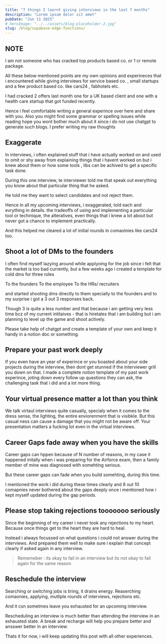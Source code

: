 ```yaml
---
title: "7 things I learnt giving interviews in the last 7 months"
description: "Lorem ipsum dolor sit amet"
pubDate: "Jun 11 2025"
# heroImage: "../../assets/blog-placeholder-2.jpg"
slug: /blog/supabase-edge-functions/
---
```


## NOTE

I am not someone who has cracked top products based co. or 1 cr remote package.

All these below mentioned points are my own opinions and experineces that i encountered while giving interviews for service based co. , small startups and a few product based co. like cars24 , fabhotels etc.

I had cracked 2 offers last month one for a UK based client and one with a health care startup that got funded recently.

Hence i feel comfortable writing a general experince over here and share with you. Also you might find some grammar or spelling issues while reading hope you wont bother much about it since i do not use chatgpt to generate such blogs. I prefer writing my raw thoughts

## Exaggerate

In interviews, i often explained stuff that i have actually worked on and used to omit or shy away from explaining things that i havent worked on but i knew about them or how some tools , libs can be achived to get a specific task done.

During this one interview, te interviewer told me that speak out everything you know about that particular thing that he asked.

He told me they want to select candidates and not reject them.

Hence in all my upcoming interviews, i exaggerated, told each and evrything in details. the tradeoffs of using and implementing a particular tool or techinique, the alteratives, even things that i knew a lot about but never got a chance to implement practically.

And this helped me cleared a lot of initial rounds in comaoinies like cars24 too.

## Shoot a lot of DMs to the founders

I often find myself lazying around while applyoing for the job since i felt that the market is too bad currently, but a few weeks ago i created a template for cold dms for three roles

To the founders
To the employee
To the HRs/ recruiters

and started shooting dms directly to them specially to the founders and to my surprise i got a 3 out 3 responses back.

Though 3 is quite a less number and that because i am getting very less time bcz of my current intitaives - that is hiretales that i am building but i am planning to level up the game and shoot actively.

Please take help of chatgpt and create a template of your own and keep it handy in a notion doc or something.

## Prepare your past work deeply

If you even have an year of experince or you boasted about your side projects during the interview, then dont get stunned if the interviewer grill you down on that. I made a complete notion template of my past work experince, joting down every follow up questions they can ask, the challenging task that i did and a lot more thing.

## Your virtual presence matter a lot than you think

We talk virtaul interviews quite casually, specialy when it comes to the dress sense, the lighting, the entire enviorenment that is visibkle. But this casual ness can cause a damage that you might not be aware off. Your presentation matters a fucking lot even in the virtual interviews.

## Career Gaps fade away when you have the skills

Career gaps can hppen because of N number of reasons, in my case it happened initally when i was preparing for the Airforce exam, then a family member of mine was diagnosed with somehting serious.

But these career gaps can fade when you build somehting, during this time.

I mentioned the work i did during these times clearly and 8 out 10 comapnies never bothered about the gaps deeply once i mentioned how i kept myself updated during the gap periods.

## Please stop taking rejections tooooooo seriously

Since the beginning of my career i never took any rejections to my heart. Because once things get to the heart they are hard to heal.

Instead i always focussed on what questions i could not answer during the interviews. And prepared them well to make sure i explain that concept clearly if asked again in any interview.

> Rememeber : its okay to fail in an interview but its not okay to fail again for the same reason

## Reschedule the interview

Searching or switching jobs is tiring, it drains energy. Reaserching comaonies, applying, mutliple rounds of interviews, rejections etc.

And it csn sometmes leave you exhausted for an upcoming interview.

Rescheduling an interview is much better than attending the interview in an exhausted state. A break and recharge will help you prepare better and ansswer better in an interview.

Thats it for now, i will keep updating this post with all other experiences.
